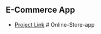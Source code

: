 ## E-Commerce App

- [Project Link](https://bit.ly/fs-ecommerce)
#   O n l i n e - S t o r e - a p p  
 